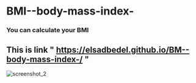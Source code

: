 # BMI--body-mass-index-
### You can calculate your BMI
## This is  link " https://elsadbedel.github.io/BM--body-mass-index-/ " 
![screenshot_2](https://user-images.githubusercontent.com/42134029/47260377-ab2b6e80-d4cb-11e8-9f5c-ffa447ea9691.png)

